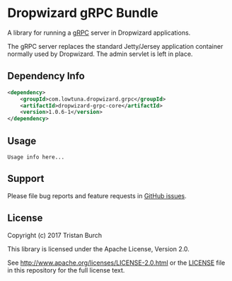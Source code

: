 Dropwizard gRPC Bundle
========================
A library for running a [gRPC](http://www.grpc.io/) server in Dropwizard applications. 

The gRPC server replaces the standard Jetty/Jersey application container normally used by Dropwizard. The admin servlet is left in place.

Dependency Info
---------------
```xml
<dependency>
    <groupId>com.lowtuna.dropwizard.grpc</groupId>
    <artifactId>dropwizard-grpc-core</artifactId>
    <version>1.0.6-1</version>
</dependency>
```

Usage
-----
`Usage info here...`

Support
-------
Please file bug reports and feature requests in [GitHub issues](https://github.com/tburch/dropwizard-grpc/issues).

License
-------
Copyright (c) 2017 Tristan Burch

This library is licensed under the Apache License, Version 2.0.

See http://www.apache.org/licenses/LICENSE-2.0.html or the [LICENSE](LICENSE) file in this repository for the full license text.